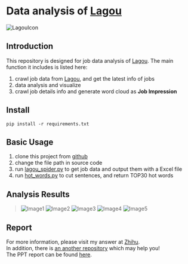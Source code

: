 # Data analysis of [Lagou](http://www.lagou.com/)
![LagouIcon](http://pstatic.lagou.com/www/static/common/widgets/header_c/modules/img/logo_d0915a9.png)

## Introduction
This repository is designed for job data analysis of [Lagou](http://www.lagou.com/). 
The main function it includes is listed here: 

1. crawl job data from [Lagou](www.lagou.com), and get the latest info of jobs
2. data analysis and visualize
3. crawl job details info and generate word cloud as __Job Impression__

## Install
    pip install -r requirements.txt

## Basic Usage
1. clone this project from [github](https://github.com/EclipseXuLu/LagouJob.git)
2. change the file path in source code  
3. run [lagou_spider.py](spider/lagou_spider.py) to get job data and output them with a Excel file
4. run [hot_words.py](analysis/hot_words.py) to cut sentences, and return TOP30 hot words

## Analysis Results
> ![Image1](https://pic2.zhimg.com/a0c42bc6bd7c8743687ba50305c85821_b.jpg)
> ![Image2](https://pic3.zhimg.com/f89ca5a008f8ad84a1a2121888aa10c2_b.jpg)
> ![Image3](https://pic1.zhimg.com/85b930c6aff823a3b8ee73973d20f274_b.jpg)
> ![Image4](https://pic2.zhimg.com/0ce1858e3f261f0a90e50e79bd057e8d_b.png)
> ![Image5](https://pic3.zhimg.com/3854e7ca5a8c53e5bb98a2ae3add4a8e_b.png)

## Report
For more information, please visit my answer at [Zhihu](https://www.zhihu.com/question/36132174/answer/94392659).   
In addition, there is [an another repository](https://github.com/EclipseXuLu/JiaYuan.git) which may help you!   
The PPT report can be found [here](拉勾网数据分析.ppsm).
